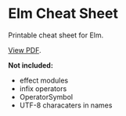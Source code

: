 # Elm Cheat Sheet

Printable cheat sheet for Elm.

[View PDF](elm-cheat-sheet.pdf).

**Not included:**

- effect modules
- infix operators
- OperatorSymbol
- UTF-8 characaters in names
